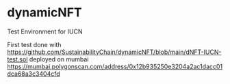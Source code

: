 # dynamicNFT
Test Environment for IUCN

First test done with
https://github.com/SustainabilityChain/dynamicNFT/blob/main/dNFT-IUCN-test.sol
deployed on mumbai
https://mumbai.polygonscan.com/address/0x12b935250e3204a2ac1dacc01dca68a3c3404cfd


